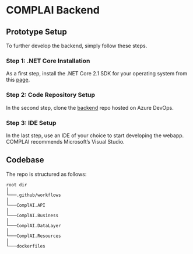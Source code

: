 # COMPLAI Backend
## Prototype Setup
To further develop the backend, simply follow these steps.

### Step 1: .NET Core Installation
As a first step, install the .NET Core 2.1 SDK for your operating system from this [page](https://dotnet.microsoft.com/download/dotnet-core/2.1).

### Step 2: Code Repository Setup
In the second step, clone the [backend](https://dev.azure.com/cdtm-mpd/MPD/_git/backend) repo hosted on Azure DevOps.

### Step 3: IDE Setup
In the last step, use an IDE of your choice to start developing the webapp. COMPLAI recommends Microsoft’s Visual Studio. 

## Codebase
The repo is structured as follows: 
```
root dir 
│   
└───.github/workflows
│   
└───ComplAI.API
│   
└───ComplAI.Business
│   
└───ComplAI.DataLayer
│   
└───ComplAI.Resources
│   
└───dockerfiles
```                                                                                                   
